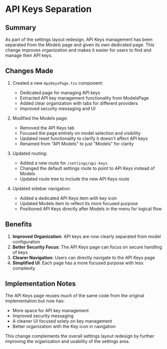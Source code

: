 # API Keys Separation

## Summary
As part of the settings layout redesign, API Keys management has been separated from the Models page and given its own dedicated page. This change improves organization and makes it easier for users to find and manage their API keys.

## Changes Made

1. Created a new `ApiKeysPage.tsx` component:
   - Dedicated page for managing API keys
   - Extracted API key management functionality from ModelsPage
   - Added clear organization with tabs for different providers
   - Improved security messaging and UI

2. Modified the Models page:
   - Removed the API Keys tab
   - Focused the page entirely on model selection and visibility
   - Updated reset functionality to clarify it doesn't affect API keys
   - Renamed from "API Models" to just "Models" for clarity

3. Updated routing:
   - Added a new route for `/settings/api-keys`
   - Changed the default settings route to point to API Keys instead of Models
   - Updated route tree to include the new API Keys route

4. Updated sidebar navigation:
   - Added a dedicated API Keys item with key icon
   - Updated Models item to reflect its more focused purpose
   - Positioned API Keys directly after Models in the menu for logical flow

## Benefits

1. **Improved Organization**: API keys are now clearly separated from model configuration
2. **Better Security Focus**: The API Keys page can focus on secure handling of keys
3. **Clearer Navigation**: Users can directly navigate to the API Keys page
4. **Simplified UI**: Each page has a more focused purpose with less complexity

## Implementation Notes

The API Keys page reuses much of the same code from the original implementation but now has:
- More space for API key management
- Improved security messaging
- A cleaner UI focused solely on key management
- Better organization with the Key icon in navigation

This change complements the overall settings layout redesign by further improving the organization and usability of the settings area.
